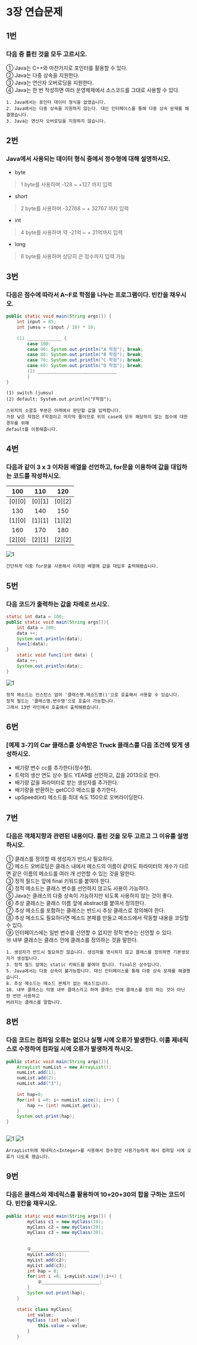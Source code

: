 # 3장 연습문제

## 1번
### 다음 중 틀린 것을 모두 고르시오.
① Java는 C++와 마찬가지로 포인터를 활용할 수 있다.   
② Java는 다중 상속을 지원한다.   
③ Java는 연산자 오버로딩을 지원한다.   
④ Java는 한 번 작성하면 여러 운영체제에서 소스코드를 그대로 사용할 수 있다.   

```
1. Java에서는 포인터 데이터 형식을 없앴습니다.   
2. Java에서는 다중 상속을 지원하지 않는다. 대신 인터페이스를 통해 다중 상속 문제를 해결했습니다.   
3. Java는 연산자 오버로딩을 지원하지 않습니다.   
```

## 2번
### Java에서 사용되는 데이터 형식 중에서 정수형에 대해 설명하시오.
* byte
> 1 byte를 사용하며 -128 ~ +127 까지 입력   

* short
> 2 byte를 사용하며 -32768 ~ + 32767 까지 입력

* int
> 4 byte를 사용하며 약 -21억 ~ + 21억까지 입력

* long
> 8 byte를 사용하며 상당히 큰 정수까지 입력 가능



## 3번
### 다음은 점수에 따라서 A~F로 학점을 나누는 프로그램이다. 빈칸을 채우시오.
``` java
public static void main(String args[]) {
    int input = 85;
    int jumsu = (input / 10) * 10;
    
    (1) _____________ {
        case 100:
        case 90: System.out.println("A 학점"); break;
        case 80: System.out.println("B 학점"); break;
        case 70: System.out.println("C 학점"); break;
        case 60: System.out.println("D 학점"); break;
        (2) ______________________________
        }
}

```

``` 
(1) switch (jumsu)   
(2) default: System.out.println("F학점");   

스위치의 소괄호 부분은 아래에서 판단할 값을 입력합니다.   
가장 낮은 학점은 F학점이고 마지막 줄이므로 위의 case에 모두 해당하지 않는 점수에 대한 경우를 위해   
default를 이용해줍니다.   
```

## 4번
### 다음과 같이 3 x 3 이차원 배열을 선언하고, for문을 이용하여 값을 대입하는 코드를 작성하시오.

|100|110|120|
:-:|:-:|:-:|
|[0][0]|[0][1]|[0][2]|
|130|140|150|
|[1][0]|[1][1]|[1][2]|
|160|170|180|
|[2][0]|[2][1]|[2][2]|

![1](/Chap3Prac/4TwoDimen.JPG)
```
간단하게 이중 for문을 사용해서 이차원 배열에 값을 대입후 출력해봤습니다.
```

## 5번
### 다음 코드가 출력하는 값을 차례로 쓰시오.
``` java
static int data = 100;
public static void main(String args[]){
    int data = 200;
    data ++;
    System.out.println(data);
    func1(data);
}
    static void func1(int data) {
    data ++;
    System.out.println(data);
}

```
![1](/Chap3Prac/5Static.JPG)
```
정적 메소드는 인스턴스 없이 '클래스명.메소드명()'으로 호출해서 사용할 수 있습니다.   
정적 필드는 '클래스명.변수명'으로 호출이 가능합니다.   
그래서 13번 라인에서 호출해서 출력해봤습니다.   
```

## 6번
### [예제 3-7]의 Car 클래스를 상속받은 Truck 클래스를 다음 조건에 맞게 생성하시오.
* 배기량 변수 cc를 추가한다(정수형).
* 트럭의 생산 연도 상수 필드 YEAR를 선언하고, 값을 2013으로 한다.
* 배기량 값을 파라미터로 받는 생성자를 추가한다.
* 배기량을 반환하는 getCC() 메소드를 추가한다.
* upSpeed(int) 메소드를 최대 속도 150으로 오버라이딩한다.


## 7번
### 다음은 객체지향과 관련된 내용이다. 틀린 것을 모두 고르고 그 이유를 설명하시오.
① 클래스를 정의할 때 생성자가 반드시 필요하다.   
② 메소드 오버로딩은 클래스 내에서 메소드의 이름이 같아도 파라미터의 개수가 다르면 같은 이름의 메소드를 여러 개 선언할 수 있는 것을 말한다.   
③ 정적 필드는 앞에 final 키워드를 붙여야 한다.   
④ 정적 메소드는 클래스 변수를 선언하지 않고도 사용이 가능하다.   
⑤ Java는 클래스의 다중 상속이 가능하지만 되도록 사용하지 않는 것이 좋다.   
⑥ 추상 클래스는 클래스 이름 앞에 abstract를 붙여서 정의한다.   
⑦ 추상 메소드를 포함하는 클래스는 반드시 추상 클래스로 정의해야 한다.   
⑧ 추상 메소드도 필요하다면 메소드 본체를 만들고 메소드에서 작동할 내용을 코딩할 수 있다.   
⑨ 인터페이스에는 일반 변수를 선언할 수 없지만 정적 변수는 선언할 수 있다.   
⑩ 내부 클래스는 클래스 안에 클래스를 정의하는 것을 말한다.   
```
1. 생성자가 반드시 필요하진 않습니다. 생성자를 명시하지 않고 클래스를 정의하면 기본생성자가 생성됩니다.   
3. 정적 필드 앞에는 static 키워드를 붙여야 합니다. final은 상수입니다.   
5. Java에서는 다중 상속이 불가능합니다. 대신 인터페이스를 통해 다중 상속 문제를 해결했습니다.   
8. 추상 메소드는 메소드 본체가 없는 메소드입니다.
10. 내부 클래스는 익명 내부 클래스라고 하며 클래스 안에 클래스를 정의 하는 것이 아닌 한 번만 사용하고
버려지는 클래스를 말합니다.

```

## 8번
### 다음 코드는 컴파일 오류는 없으나 실행 시에 오류가 발생한다. 이를 제네릭스로 수정하여 컴파일 시에 오류가 발생하게 하시오.
``` java
public static void main(String args[]){
    ArrayList numList = new ArrayList();
    numList.add(1);
    numList.add(2);
    numList.add("3");
    
    int hap=0;
    for(int i =0; i< numList.size(); i++) {
        hap += (int) numList.get(i);
    }
    System.out.print(hap);
}
    
```
![1](/Chap3Prac/8.Gnen1.JPG)
![1](/Chap3Prac/8Gnen2.JPG)
```
ArrayList뒤에 제네릭스<Integer>를 사용해서 정수형만 사용가능하게 해서 컴파일 시에 오류가 나도록 했습니다.
```


## 9번
### 다음은 클래스와 제네릭스를 활용하여 10+20+30의 합을 구하는 코드이다. 빈칸을 채우시오.

``` java
public static void main(String args[]) {
		myClass c1 = new myClass(10);
		myClass c2 = new myClass(20);
		myClass c3 = new myClass(30);
		
		
        ①______________________
		myList.add(c1);
		myList.add(c2);
		myList.add(c3);
		int hap = 0;
		for(int i =0; i<myList.size();i++) {
			②______________________;
		}
		System.out.print(hap);
	}
	
	static class myClass{
		int value;
		myClass (int value){
			this.value = value;
		}
	}
```







